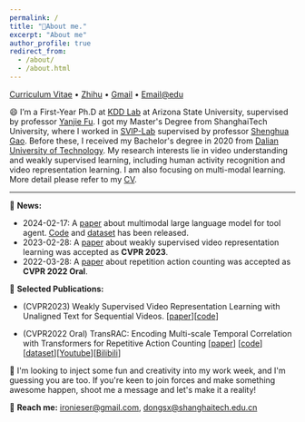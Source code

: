 ```yaml
---
permalink: /
title: "👋About me."
excerpt: "About me"
author_profile: true
redirect_from: 
  - /about/
  - /about.html
---
```


[//]: # (<h2 align="center">👋 Hello! I'm  Sixun Dong.   </h2>)
<p align="left">
  <a href = "http://ironieser.github.io/files/CV.pdf">Curriculum Vitae</a> •
  <a href="https://www.zhihu.com/people/ironieser">Zhihu</a> •
  <a href = "mailto:ironieser@gmail.com">Gmail</a> •
  <a href = "mailto:dongsx@shanghaitech.edu.cn">Email@edu</a>

</p>


😄 I’m a First-Year Ph.D at [KDD Lab](https://www.public.asu.edu/~yanjiefu/group/index.html) at Arizona State University, supervised by professor [Yanjie Fu](https://www.public.asu.edu/~yanjiefu//). I got my Master's Degree from ShanghaiTech University, where I worked in [SVIP-Lab](https://svip-lab.github.io/team.html) supervised by professor [Shenghua Gao](https://scholar.google.com/citations?hl=zh-CN&user=fe-1v0MAAAAJ). Before these, I received my Bachelor's degree in 2020 from [Dalian University of Technology](https://en.dlut.edu.cn/). My research interests lie in video understanding and weakly supervised learning, including human activity recognition and video representation learning. I am also focusing on multi-modal learning. More detail please refer to my [CV](http://ironieser.github.io/files/CV.pdf).

----


🎉 **News:**

* 2024-02-17: A [paper](https://arxiv.org/abs/2401.10727) about  multimodal large language model for tool agent. [Code](https://github.com/MLLM-Tool/MLLM-Tool) and [dataset](https://github.com/MLLM-Tool/MLLM-Tool) has been released.
* 2023-02-28: A [paper](https://arxiv.org/abs/2303.12370) about weakly supervised video representation learning was accepted as **CVPR 2023**.   
* 2022-03-28: A [paper](https://arxiv.org/abs/2204.01018) about repetition action counting was accepted as **CVPR 2022 Oral**.   

[//]: # (## 👶About me)

[//]: # ()
[//]: # ()
[//]: # ()
[//]: # (🎓**Educational:**)

[//]: # ()
[//]: # ()
[//]: # ()
[//]: # (* Nowaday: [ShanghaiTech University]&#40;https://www.shanghaitech.edu.cn/&#41; &#40;postgraduate student&#41;)

[//]: # ()
[//]: # ()
[//]: # ()
[//]: # (    - Computer Vision & Deep Learning &#40;Major&#41;)

[//]: # ()
[//]: # ()
[//]: # ()
[//]: # ()
[//]: # (* 2016-2020: [Dalian University of Technology]&#40;https://www.dlut.edu.cn&#41; &#40;undergraduate&#41;)

[//]: # ()
[//]: # ()
[//]: # ()
[//]: # (    - Process Equipment and Control Engineering &#40;Major&#41;)

[//]: # ()
[//]: # ()
[//]: # ()
[//]: # (    - Computer Science &#40;Dual Degree&#41;)

[//]: # ()
[//]: # ()
[//]: # ()
[//]: # (🔭 **Currently research:**  )

[//]: # ()
[//]: # ()
[//]: # ()
[//]: # (* Self-supervised or Weakly-supervised  )

[//]: # ()
[//]: # ()
[//]: # (* Video Understanding and Analysis  )

[//]: # ()
[//]: # ()
[//]: # (* Human action understanding    )

📄 **Selected Publications:**
  
* (CVPR2023) Weakly Supervised Video Representation Learning with Unaligned Text for Sequential Videos. [[paper](https://arxiv.org/abs/2303.12370)][[code](https://github.com/svip-lab/WeakSVR/)]

* (CVPR2022 Oral) TransRAC: Encoding Multi-scale Temporal Correlation with Transformers for Repetitive Action Counting [[paper](https://arxiv.org/abs/2204.01018)] [[code](https://github.com/SvipRepetitionCounting/TransRAC)][[dataset](https://svip-lab.github.io/dataset/RepCount_dataset.html)][[Youtube](https://youtu.be/SFpUS9mHHpk)][[Bilibili](https://www.bilibili.com/video/BV1B94y1S7oP?share_source=copy_web)]



👯 I'm looking to inject some fun and creativity into my work week, and I'm guessing you are too. If you're keen to join forces and make something awesome happen, shoot me a message and let's make it a reality! 

📧 **Reach me:** ironieser@gmail.com, dongsx@shanghaitech.edu.cn